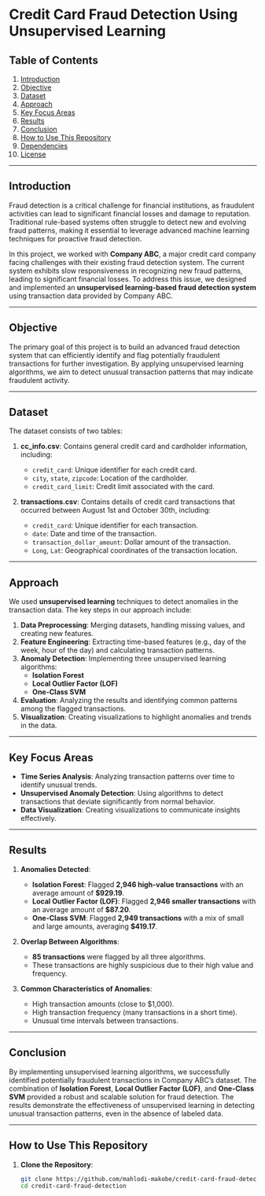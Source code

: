 # Credit Card Fraud Detection Using Unsupervised Learning

## Table of Contents
1. [Introduction](#introduction)
2. [Objective](#objective)
3. [Dataset](#dataset)
4. [Approach](#approach)
5. [Key Focus Areas](#key-focus-areas)
6. [Results](#results)
7. [Conclusion](#conclusion)
8. [How to Use This Repository](#how-to-use-this-repository)
9. [Dependencies](#dependencies)
10. [License](#license)

---

## Introduction
Fraud detection is a critical challenge for financial institutions, as fraudulent activities can lead to significant financial losses and damage to reputation. Traditional rule-based systems often struggle to detect new and evolving fraud patterns, making it essential to leverage advanced machine learning techniques for proactive fraud detection.

In this project, we worked with **Company ABC**, a major credit card company facing challenges with their existing fraud detection system. The current system exhibits slow responsiveness in recognizing new fraud patterns, leading to significant financial losses. To address this issue, we designed and implemented an **unsupervised learning-based fraud detection system** using transaction data provided by Company ABC.

---

## Objective
The primary goal of this project is to build an advanced fraud detection system that can efficiently identify and flag potentially fraudulent transactions for further investigation. By applying unsupervised learning algorithms, we aim to detect unusual transaction patterns that may indicate fraudulent activity.

---

## Dataset
The dataset consists of two tables:
1. **cc_info.csv**: Contains general credit card and cardholder information, including:
   - `credit_card`: Unique identifier for each credit card.
   - `city`, `state`, `zipcode`: Location of the cardholder.
   - `credit_card_limit`: Credit limit associated with the card.

2. **transactions.csv**: Contains details of credit card transactions that occurred between August 1st and October 30th, including:
   - `credit_card`: Unique identifier for each transaction.
   - `date`: Date and time of the transaction.
   - `transaction_dollar_amount`: Dollar amount of the transaction.
   - `Long`, `Lat`: Geographical coordinates of the transaction location.

---

## Approach
We used **unsupervised learning** techniques to detect anomalies in the transaction data. The key steps in our approach include:
1. **Data Preprocessing**: Merging datasets, handling missing values, and creating new features.
2. **Feature Engineering**: Extracting time-based features (e.g., day of the week, hour of the day) and calculating transaction patterns.
3. **Anomaly Detection**: Implementing three unsupervised learning algorithms:
   - **Isolation Forest**
   - **Local Outlier Factor (LOF)**
   - **One-Class SVM**
4. **Evaluation**: Analyzing the results and identifying common patterns among the flagged transactions.
5. **Visualization**: Creating visualizations to highlight anomalies and trends in the data.

---

## Key Focus Areas
- **Time Series Analysis**: Analyzing transaction patterns over time to identify unusual trends.
- **Unsupervised Anomaly Detection**: Using algorithms to detect transactions that deviate significantly from normal behavior.
- **Data Visualization**: Creating visualizations to communicate insights effectively.

---

## Results
1. **Anomalies Detected**:
   - **Isolation Forest**: Flagged **2,946 high-value transactions** with an average amount of **$929.19**.
   - **Local Outlier Factor (LOF)**: Flagged **2,946 smaller transactions** with an average amount of **$87.20**.
   - **One-Class SVM**: Flagged **2,949 transactions** with a mix of small and large amounts, averaging **$419.17**.

2. **Overlap Between Algorithms**:
   - **85 transactions** were flagged by all three algorithms.
   - These transactions are highly suspicious due to their high value and frequency.

3. **Common Characteristics of Anomalies**:
   - High transaction amounts (close to $1,000).
   - High transaction frequency (many transactions in a short time).
   - Unusual time intervals between transactions.

---

## Conclusion
By implementing unsupervised learning algorithms, we successfully identified potentially fraudulent transactions in Company ABC’s dataset. The combination of **Isolation Forest**, **Local Outlier Factor (LOF)**, and **One-Class SVM** provided a robust and scalable solution for fraud detection. The results demonstrate the effectiveness of unsupervised learning in detecting unusual transaction patterns, even in the absence of labeled data.

---

## How to Use This Repository
1. **Clone the Repository**:
   ```bash
   git clone https://github.com/mahlodi-makobe/credit-card-fraud-detection.git
   cd credit-card-fraud-detection
